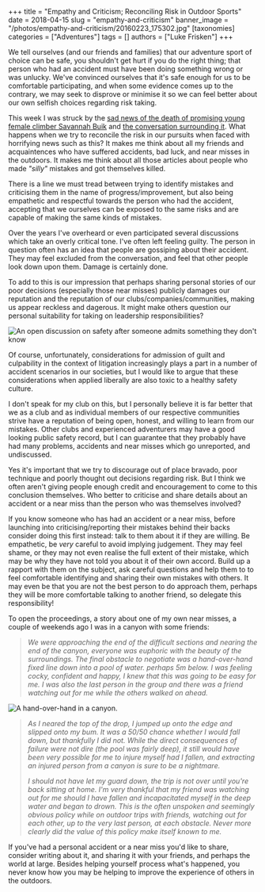 +++
title = "Empathy and Criticism; Reconciling Risk in Outdoor Sports"
date = 2018-04-15
slug = "empathy-and-criticism"
banner_image = "/photos/empathy-and-criticism/20160223_175302.jpg"
[taxonomies]
categories = ["Adventures"]
tags = []
authors = ["Luke Frisken"]
+++

We tell ourselves (and our friends and families) that our adventure sport
of choice can be safe, you shouldn't get hurt if you do the right thing;
that person who had an accident must have been doing something wrong or
was unlucky. We've convinced ourselves that it's safe enough for us to
be comfortable participating, and when some evidence comes up to the
contrary, we may seek to disprove or minimise it so we can feel better
about our own selfish choices regarding risk taking.

This week I was struck by the [sad news of the death of promising young
female climber Savannah
Buik](http://rockandice.com/climbing-news/remembering-savannah-buik) and
[the conversation surrounding
it](https://www.reddit.com/r/climbing/comments/88780n/reconciling_risk/).
What happens when we try to reconcile the risk in our pursuits when
faced with horrifying news such as this? It makes me think about all my
friends and acquaintences who have suffered accidents, bad luck, and
near misses in the outdoors. It makes me think about all those articles
about people who made *"silly"* mistakes and got themselves killed.

There is a line we must tread between trying to identify mistakes and
criticising them in the name of progress/improvement, but also being
empathetic and respectful towards the person who had the accident,
accepting that we ourselves can be exposed to the same risks and are
capable of making the same kinds of mistakes.

Over the years I've overheard or even participated several discussions
which take an overly critical tone. I've often left feeling guilty. The
person in question often has an idea that people are gossiping about
their accident. They may feel excluded from the conversation, and feel
that other people look down upon them. Damage is certainly done.

To add to this is our impression that perhaps sharing personal stories
of our poor decisions (especially those near misses) publicly damages
our reputation and the reputation of our clubs/companies/communities,
making us appear reckless and dagerous. It might make others question
our personal suitability for taking on leadership responsibilities?

![An open discussion on safety after someone admits something they don't
know](/photos/empathy-and-criticism/20170414_152730.jpg)

Of course, unfortunately, considerations for admission of guilt and
culpability in the context of litigation increasingly plays a part in a
number of accident scenarios in our societies, but I would like to argue
that these considerations when applied liberally are also toxic to a
healthy safety culture.

I don't speak for my club on this, but I personally believe it is far
better that we as a club and as individual members of our respective
communities strive have a reputation of being open, honest, and willing
to learn from our mistakes. Other clubs and experienced adventurers may
have a good looking public safety record, but I can guarantee that they
probably have had many problems, accidents and near misses which go
unreported, and undiscussed.

Yes it's important that we try to discourage out of place bravado, poor
technique and poorly thought out decisions regarding risk. But I think
we often aren't giving people enough credit and encouragement to come to
this conclusion themselves. Who better to criticise and share details
about an accident or a near miss than the person who was themselves
involved?

If you know someone who has had an accident or a near miss, before
launching into criticising/reporting their mistakes behind their backs
consider doing this first instead: talk to them about it if they are
willing. Be empathetic, be *very* careful to avoid implying judgement.
They may feel shame, or they may not even realise the full extent of
their mistake, which may be why they have not told you about it of their
own accord. Build up a rapport with them on the subject, ask careful
questions and help them to to feel comfortable identifying and sharing
their own mistakes with others. It may even be that you are not the best
person to do approach them, perhaps they will be more comfortable
talking to another friend, so delegate this responsibility\!

To open the proceedings, a story about one of my own near misses, a
couple of weekends ago I was in a canyon with some friends:

> *We were approaching the end of the difficult sections and nearing the
> end of the canyon, everyone was euphoric with the beauty of the
> surroundings. The final obstacle to negotiate was a hand-over-hand fixed
> line down into a pool of water. perhaps 5m below. I was feeling cocky,
> confident and happy, I knew that this was going to be easy for me. I was
> also the last person in the group and there was a friend watching out
> for me while the others walked on ahead.*

![A hand-over-hand in a
canyon.](/photos/empathy-and-criticism/20180331_115955.jpg)

> *As I neared the top of the drop, I jumped up onto the edge and slipped
> onto my bum. It was a 50/50 chance whether I would fall down, but
> thankfully I did not. While the direct consequences of failure were not
> dire (the pool was fairly deep), it still would have been very possible
> for me to injure myself had I fallen, and extracting an injured person
> from a canyon is sure to be a nightmare.*
> 
> *I should not have let my guard down, the trip is not over until you're
> back sitting at home. I'm very thankful that my friend was watching out
> for me should I have fallen and incapacitated myself in the deep water
> and began to drown. This is the often unspoken and seemingly obvious
> policy while on outdoor trips with friends, watching out for each other,
> up to the very last person, at each obstacle. Never more clearly did the
> value of this policy make itself known to me.*

If you've had a personal accident or a near miss you'd like to share,
consider writing about it, and sharing it with your friends, and perhaps
the world at large. Besides helping yourself process what's happened,
you never know how you may be helping to improve the experience of
others in the outdoors.
